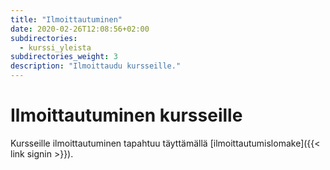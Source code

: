 ```yaml
---
title: "Ilmoittautuminen"
date: 2020-02-26T12:08:56+02:00
subdirectories:
  - kurssi_yleista
subdirectories_weight: 3
description: "Ilmoittaudu kursseille."
---
```

# Ilmoittautuminen kursseille
Kursseille ilmoittautuminen tapahtuu täyttämällä [ilmoittautumislomake]({{< link signin >}}).
